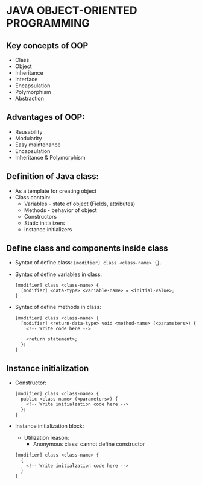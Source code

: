 # JAVA OBJECT-ORIENTED PROGRAMMING

## Key concepts of OOP

- Class
- Object
- Inheritance
- Interface
- Encapsulation
- Polymorphism
- Abstraction

## Advantages of OOP:

- Reusability
- Modularity
- Easy maintenance
- Encapsulation
- Inheritance & Polymorphism

## Definition of Java class:

- As a template for creating object
- Class contain:
  - Variables - state of object (Fields, attributes)
  - Methods - behavior of object
  - Constructors
  - Static initializers
  - Instance initializers

## Define class and components inside class

- Syntax of define class: `[modifier] class <class-name> {}`.
- Syntax of define variables in class:
  ```
  [modifier] class <class-name> {
    [modifier] <data-type> <variable-name> = <initial-value>;
  }
  ```
- Syntax of define methods in class:

  ```
  [modifier] class <class-name> {
    [modifier] <return-data-type> void <method-name> (<parameters>) {
      <!-- Write code here -->

      <return statement>;
    };
  }
  ```

## Instance initialization
- Constructor:
  ```
  [modifier] class <class-name> {
    public <class-name> (<parameters>) {
      <!-- Write initialzation code here -->
    };
  }
  ```

- Instance initialization block:
  - Utilization reason:
    - Anonymous class: cannot define constructor
  ```
  [modifier] class <class-name> {
    {
      <!-- Write initialzation code here -->
    }
  }
  ```